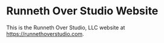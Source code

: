# Runneth Over Studio Website

This is the Runneth Over Studio, LLC website at https://runnethoverstudio.com.
